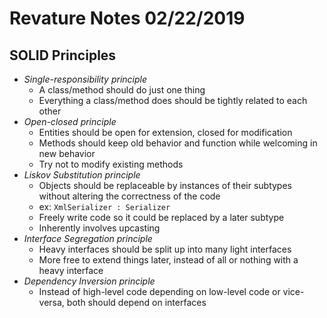 # Revature Notes 02/22/2019

## SOLID Principles
- *Single-responsibility principle*
    - A class/method should do just one thing
    - Everything a class/method does should be tightly related to each other
- *Open-closed principle*
    - Entities should be open for extension, closed for modification
    - Methods should keep old behavior and function while welcoming in new behavior
    - Try not to modify existing methods
- *Liskov Substitution principle*
    - Objects should be replaceable by instances of their subtypes without altering the correctness of the code
    - ex: `XmlSerializer : Serializer`
    - Freely write code so it could be replaced by a later subtype
    - Inherently involves upcasting
- *Interface Segregation principle*
    - Heavy interfaces should be split up into many light interfaces
    - More free to extend things later, instead of all or nothing with a heavy interface
- *Dependency Inversion principle*
    - Instead of high-level code depending on low-level code or vice-versa, both should depend on interfaces

